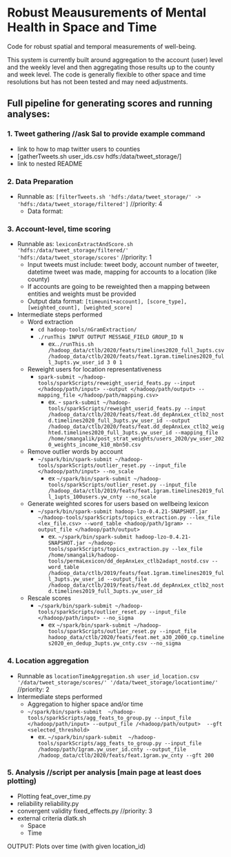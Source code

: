 # Robust Meausurements of Mental Health in Space and Time
Code for robust spatial and temporal measurements of well-being. 

This system is currently built around aggregation to the account (user) level and the weekly level and then aggregating those results up to the county and week level. The code is generally flexible to other space and time resolutions but has not been tested and may need adjustments.

## Full pipeline for generating scores and running analyses:

### 1. Tweet gathering //ask Sal to provide example command
  - link to how to map twitter users to counties
  - [gatherTweets.sh user_ids.csv hdfs:/data/tweet_storage/]
  - link to nested README

### 2. Data Preparation
- Runnable as: `[filterTweets.sh 'hdfs:/data/tweet_storage/' -> 'hdfs:/data/tweet_storage/filtered']`  //priority: 4
  - Data format:


### 3. Account-level, time scoring   
- Runnable as: `lexiconExtractAndScore.sh 'hdfs:/data/tweet_storage/filtered/' 'hdfs:/data/tweet_storage/scores'` //priority: 1
  - Input tweets must include: tweet body, account number of tweeter, datetime tweet was made, mapping for accounts to a location (like county)
  - If accounts are going to be reweighted then a mapping between entities and weights must be provided
  - Output data format: `[timeunit+account], [score_type], [weighted_count], [weighted_score]`
- Intermediate steps performed
  - Word extraction
    - `cd hadoop-tools/nGramExtraction/`
    - `./runThis INPUT OUTPUT MESSAGE_FIELD GROUP_ID N` 
      - ex.`./runThis.sh /hadoop_data/ctlb/2020/feats/timelines2020_full_3upts.csv /hadoop_data/ctlb/2020/feats/feat.1gram.timelines2020_full_3upts.yw_user_id 3 0 1`
  - Reweight users for location representativeness
    - `spark-submit ~/hadoop-tools/sparkScripts/reweight_userid_feats.py --input </hadoop/path/input> --output </hadoop/path/output> --mapping_file </hadoop/path/mapping.csv>`
      - ex. - `spark-submit ~/hadoop-tools/sparkScripts/reweight_userid_feats.py --input /hadoop_data/ctlb/2020/feats/feat.dd_depAnxLex_ctlb2_nostd.timelines2020_full_3upts.yw_user_id --output /hadoop_data/ctlb/2020/feats/feat.dd_depAnxLex_ctlb2_weighted.timelines2020_full_3upts.yw_user_id --mapping_file /home/smangalik/post_strat_weights/users_2020/yw_user_2020_weights_income_k10_mbn50.csv`
  - Remove outlier words by account
    - `~/spark/bin/spark-submit ~/hadoop-tools/sparkScripts/outlier_reset.py --input_file </hadoop/path/input> --no_scale`
      - ex `~/spark/bin/spark-submit ~/hadoop-tools/sparkScripts/outlier_reset.py --input_file /hadoop_data/ctlb/2019/feats/feat.1gram.timelines2019_full_1upts_100users.yw_cnty --no_scale`
  - Generate weighted scores for users based on wellbeing lexicon
    - `~/spark/bin/spark-submit hadoop-lzo-0.4.21-SNAPSHOT.jar ~/hadoop-tools/sparkScripts/topics_extraction.py --lex_file <lex_file.csv> --word_table <hadoop/path/1gram> --output_file </hadoop/path/output>`
      - ex. `~/spark/bin/spark-submit hadoop-lzo-0.4.21-SNAPSHOT.jar ~/hadoop-tools/sparkScripts/topics_extraction.py --lex_file /home/smangalik/hadoop-tools/permaLexicon/dd_depAnxLex_ctlb2adapt_nostd.csv --word_table /hadoop_data/ctlb/2019/feats/feat.1gram.timelines2019_full_3upts.yw_user_id --output_file /hadoop_data/ctlb/2019/feats/feat.dd_depAnxLex_ctlb2_nostd.timelines2019_full_3upts.yw_user_id`
  - Rescale scores
    - `~/spark/bin/spark-submit ~/hadoop-tools/sparkScripts/outlier_reset.py --input_file </hadoop/path/input> --no_sigma`
      - ex `~/spark/bin/spark-submit ~/hadoop-tools/sparkScripts/outlier_reset.py --input_file hadoop_data/ctlb/2020/feats/feat.met_a30_2000_cp.timelines2020_en_dedup_3upts.yw_cnty.csv --no_sigma`

### 4. Location aggregation  
- Runnable as `locationTimeAggregation.sh user_id_location.csv '/data/tweet_storage/scores/' '/data/tweet_storage/locationtime/'`  //priority: 2
- Intermediate steps performed
  - Aggregation to higher space and/or time
  - `~/spark/bin/spark-submit  ~/hadoop-tools/sparkScripts/agg_feats_to_group.py --input_file </hadoop/path/input> --output_file /<hadoop/path/output>  --gft <selected_threshold>`
    - ex. `~/spark/bin/spark-submit  ~/hadoop-tools/sparkScripts/agg_feats_to_group.py --input_file /hadoop/path/1gram.yw_user_id.cnty --output_file /hadoop_data/ctlb/2020/feats/feat.1gram.yw_cnty --gft 200`

### 5. Analysis //script per analysis [main page at least does plotting)
 - Plotting feat_over_time.py
 - reliability reliability.py
 - convergent validity fixed_effects.py   //priority: 3
  - external criteria dlatk.sh
    - Space
    - Time

OUTPUT: Plots over time (with given location_id) 
